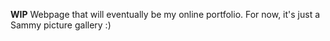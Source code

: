 **WIP** Webpage that will eventually be my online portfolio. For now, it's just a Sammy picture gallery :)
